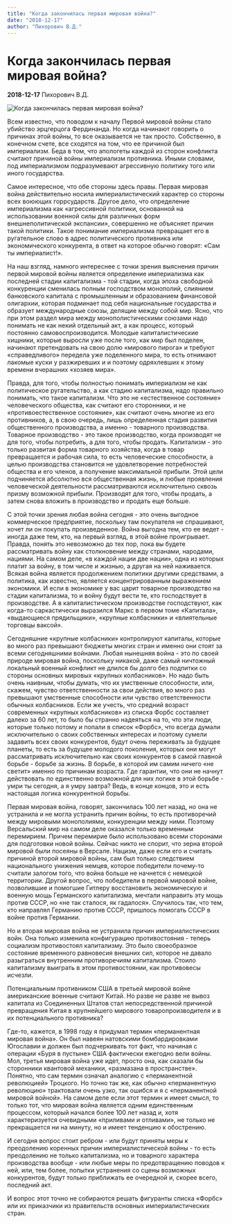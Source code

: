 ```yaml
---
title: "Когда закончилась первая мировая война?"
date: "2018-12-17"
author: "Пихорович В.Д."
---
```


# Когда закончилась первая мировая война?

**2018-12-17** Пихорович В.Д.

![Когда закончилась первая мировая война?](http://s13.ru/wp-content/upl/2017/11/zk12.jpg)

Всем известно, что поводом к началу Первой мировой войны стало убийство эрцгерцога Фердинанда. Но когда начинают говорить о причинах этой войны, то все оказывается не так просто. Собственно, в конечном счете, все сходятся на том, что ее причиной был империализм. Беда в том, что апологеты каждой из сторон конфликта считают причиной войны империализм противника. Иными словами, под империализмом подразумевают агрессивную политику того или иного государства.

Самое интересное, что обе стороны здесь правы. Первая мировая война действительно носила империалистический характер со стороны всех воюющих горрсударств. Другое дело, что определение империализма как «агрессивной политики, основанной на использовании военной силы для различных форм внешнеполитической экспансии», совершенно не объясняет причин такой политики. Такое понимание империализма превращает его в ругательное слово в адрес политического противника или экономического конкурента, в ответ на которое обычно говорят: «Сам ты империалист!».

На наш взгляд, намного интереснее с точки зрения выяснения причин первой мировой войны является определение империализма как последней стадии капитализма - той стадии, когда эпоха свободной конкуренции сменилась полным господством монополий, слиянием банковского капитала с промышленным и образованием финансовой олигархии, которая подминает под себя национальные государства и образует международные союзы, делящие между собой мир. Ясно, что при этом раздел мира между монополистическими союзами надо понимать не как некий отдельный акт, а как процесс, который постоянно самовоспроизводится. Молодые капиталистические хищники, которые выросли уже после того, как мир был поделен, начинают претендовать на свою долю «мирового пирога» и требуют «справедливого» передела уже поделенного мира, то есть отнимают лакомые куски у разжиревших и и поэтому одряхлевших к этому времени вчерашних «хозяев мира».

Правда, для того, чтобы полностью понимать империализм не как политическое ругательство, а как стадию капитализма, надо правильно понимать, что такое капитализм. Что это не «естественное состояние» человеческого общества, как считают его сторонники, и не «противоестественное состояние», как считают очень многие из его противников, а, в свою очередь, лишь определенная стадия развития общественного производства, а именно - товарного производства. Товарное производство - это такое производство, когда производят не для того, чтобы потребить, а для того, чтобы продать. Капитализм - это только развитая форма товарного хозяйства, когда в товар превращается и рабочая сила, то есть человеческие способности, а целью производства становится не удовлетворение потребностей общества и его членов, а получение максимальной прибыли. Этой цели подчиняется абсолютно вся общественная жизнь, и любые проявления человеческой деятельности рассматриваются исключительно сквозь призму возможной прибыли. Производят для того, чтобы продать, а затем снова вложить в производство и продать еще больше.

С этой точки зрения любая война сегодня - это очень выгодное коммерческое предприятие, поскольку там покупателя не спрашивают, хочет ли он покупать произведенное. Война выгодна тем, кто ее ведет - иногда даже тем, кто, на первый взгляд, в этой войне проигрывает. Правда, понять это невозможно до тех пор, пока вы будете рассматривать войну как столкновение между странами, народами, нациями. На самом деле, «в каждой нации две нации», одна из которых платит за войну, в том числе и жизнью, а другая на ней наживается. Всякая война является продолжением политики другими средствами, а политика, как известно, является концентрированным выражением экономики. И если в экономике у вас царит товарное производство на стадии капитализма, то и войну будут вести те, кто господствует в производстве. А в капиталистическом производстве господствуют, как когда-то саркастически выразился Маркс в первом томе «Капитала», «выдающиеся прядильщики», «крупные колбасники» и «влиятельные торговцы ваксой».

Сегодняшние «крупные колбасники» контролируют капиталы, которые во много раз превышают бюджеты многих стран и именно они стоят за всеми сегодняшними войнами. Любая нынешняя война - это по своей природе мировая война, поскольку никакой, даже самый ничтожный локальный военный конфликт не длился бы долго без подпитки со стороны основных мировых «крупных колбасников». Но надо быть очень наивным, чтобы думать, что их умственные способности, или, скажем, чувство ответственности за свои действия, во много раз превышают умственные способности или чувство ответственности обычных колбасников. Если же учесть, что средний возраст современных «крупных колбасников» из списка Форбс составляет далеко за 60 лет, то было бы странно надеяться на то, что эти люди, которые только потому и попали в список «Форбс», что всегда думали исключительно о своих собственных интересах и поэтому сумели задавить всех своих конкурентов, будут очень переживать за будущее планеты, то есть за будущее молодого поколения, которых они могут рассматривать исключительно как своих конкурентов в самой главной борьбе - борьбе за жизнь. В борьбе, в которой им самим ничего «не светит» именно по причинам возраста. Где гарантии, что они не начнут действовать по единственно возможной для них логике в этой борьбе - умри ты сегодня, а я умру завтра? Ведь, в конце концов, это и есть настоящая логика конкурентной борьбы.

Первая мировая война, говорят, закончилась 100 лет назад, но она не устранила и не могла устранить причин войны, то есть противоречий между мировыми монополиями, конкуренции между ними. Поэтому Версальский мир на самом деле оказался только временным перемирием. Причем перемирие было использовано всеми сторонами для подготовки новой войны. Сейчас никто не спорит, что зерна второй мировой были посеяны в Версале. Нацизм, даже если его и считать причиной второй мировой войны, сам был только следствием национального унижения немцев, которое победители почему-то считали залогом того, что война больше не начнется с немецкой территории. Другой вопрос, что победители в первой мировой войне, позволившие и помогшие Гитлеру восстановить экономическую и военную мощь Германского капитализма, мечтали направить эту мощь против СССР, но «не так сталося, як гадалося». Случилось так, что тем, кто направлял Германию против СССР, пришлось помогать СССР в войне против Германии.

Но и вторая мировая война не устранила причин империалистических войн. Она только изменила конфигурацию противостояния - теперь социализм противостоял капитализму. Это было своеобразное состояние временного равновесия внешних сил, которое не давало разыграться внутренним противоречиям капитализма. Стоило капитализму выиграть в этом противостоянии, как противовесы исчезли.

Потенциальным противником США в третьей мировой войне американские военные считают Китай. Но разве не разве не вывоз капитала из Соединенных Штатов стал непосредственной причиной превращения Китая в крупнейшего мирового товаропроизводителя и в их потенциального противника?

Где-то, кажется, в 1998 году я придумал термин «перманентная мировая война». Он был навеян натовскими бомбардировками Югославии и должен был подчеркивать тот факт, что начиная с операции «Буря в пустыне» США фактически ежегодно вели войны. Мол, третья мировая война уже идет, просто она, как сказали бы сторонники квантовой механики, «размазана в пространстве». Понятно, что сам термин означал аналогию с «перманентной революцией» Троцкого. Но точно так же, как обычно «перманентную революцию» трактовали очень узко, так ошибся и я с «перманентной мировой войной». На самом деле если этот термин и имеет смысл, то только тот, что мировая война является одним единственным процессом, который начался более 100 лет назад и, хотя характеризуется очевидными «приливами и отливами», не только не прекращается ни на минуту, но и имеет тенденцию к обострению.

И сегодня вопрос стоит ребром - или будут приняты меры к преодолению коренных причин империалистической войны - то есть преодолению не только капитализма, но и товарного характера производства вообще - или любые меры по предотвращению поводов к ней, или, тем более, попытки устранения со сцены возможных конкурентов, будут только приближать ее очередной и, скорее всего, последний акт.

И вопрос этот точно не собираются решать фигуранты списка «Форбс» или их приказчики из правительств основных империалистических стран.